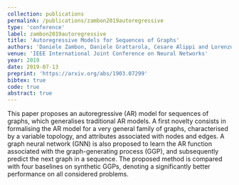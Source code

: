 ```yaml
---
collection: publications
permalink: /publications/zambon2019autoregressive
type: 'conference'
label: zambon2019autoregressive
title: 'Autoregressive Models for Sequences of Graphs'
authors: 'Daniele Zambon, Daniele Grattarola, Cesare Alippi and Lorenzo Livi'
venue: 'IEEE International Joint Conference on Neural Networks'
year: 2019
date: 2019-07-13
preprint: 'https://arxiv.org/abs/1903.07299'
bibtex: true
code: true
abstract: true
---
```

This paper proposes an autoregressive (AR) model for sequences of graphs, which generalises traditional AR models. A first novelty consists in formalising the AR model for a very general family of graphs, characterised by a variable topology, and attributes associated with nodes and edges. A graph neural network (GNN) is also proposed to learn the AR function associated with the graph-generating process (GGP), and subsequently predict the next graph in a sequence. The proposed method is compared with four baselines on synthetic GGPs, denoting a significantly better performance on all considered problems. 